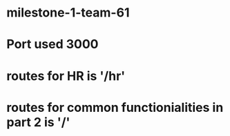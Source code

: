 # milestone-1-team-61

# Port used 3000

# routes for HR is '/hr'
# routes for common functionialities in part 2  is '/'
